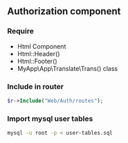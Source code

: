 ## Authorization component

### Require
- Html Component
- Html::Header()
- Html::Footer()
- MyApp\App\Translate\Trans() class

### Include in router
```php
$r->Include("Web/Auth/routes");
```

### Import mysql user tables
```sh
mysql -u root -p < user-tables.sql
```